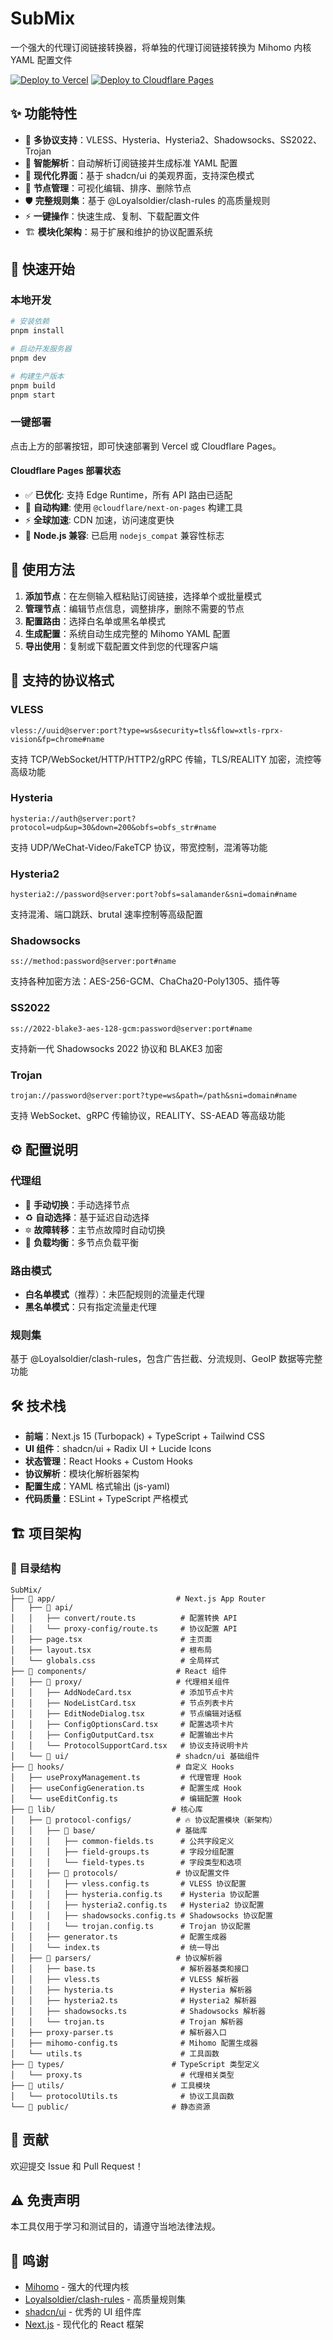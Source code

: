 # SubMix

 一个强大的代理订阅链接转换器，将单独的代理订阅链接转换为 Mihomo 内核 YAML 配置文件

[![Deploy to Vercel](https://vercel.com/button)](https://vercel.com/import/project?template=https://github.com/YoungLee-coder/SubMix)
[![Deploy to Cloudflare Pages](https://img.shields.io/badge/Deploy%20to-Cloudflare%20Pages-orange?style=for-the-badge&logo=cloudflare)](https://dash.cloudflare.com/?to=/:account/pages/new)

## ✨ 功能特性

- 🔄 **多协议支持**：VLESS、Hysteria、Hysteria2、Shadowsocks、SS2022、Trojan
- 🎯 **智能解析**：自动解析订阅链接并生成标准 YAML 配置
- 🎨 **现代化界面**：基于 shadcn/ui 的美观界面，支持深色模式
- 📝 **节点管理**：可视化编辑、排序、删除节点
- 🛡️ **完整规则集**：基于 @Loyalsoldier/clash-rules 的高质量规则
- ⚡ **一键操作**：快速生成、复制、下载配置文件
- 🏗️ **模块化架构**：易于扩展和维护的协议配置系统

## 🚀 快速开始

### 本地开发

```bash
# 安装依赖
pnpm install

# 启动开发服务器
pnpm dev

# 构建生产版本
pnpm build
pnpm start
```

### 一键部署

点击上方的部署按钮，即可快速部署到 Vercel 或 Cloudflare Pages。

#### Cloudflare Pages 部署状态
- ✅ **已优化**: 支持 Edge Runtime，所有 API 路由已适配
- 🚀 **自动构建**: 使用 `@cloudflare/next-on-pages` 构建工具
- ⚡ **全球加速**: CDN 加速，访问速度更快
- 🔧 **Node.js 兼容**: 已启用 `nodejs_compat` 兼容性标志

## 📖 使用方法

1. **添加节点**：在左侧输入框粘贴订阅链接，选择单个或批量模式
2. **管理节点**：编辑节点信息，调整排序，删除不需要的节点
3. **配置路由**：选择白名单或黑名单模式
4. **生成配置**：系统自动生成完整的 Mihomo YAML 配置
5. **导出使用**：复制或下载配置文件到您的代理客户端

## 🔧 支持的协议格式

### VLESS
```
vless://uuid@server:port?type=ws&security=tls&flow=xtls-rprx-vision&fp=chrome#name
```
支持 TCP/WebSocket/HTTP/HTTP2/gRPC 传输，TLS/REALITY 加密，流控等高级功能

### Hysteria
```
hysteria://auth@server:port?protocol=udp&up=30&down=200&obfs=obfs_str#name
```
支持 UDP/WeChat-Video/FakeTCP 协议，带宽控制，混淆等功能

### Hysteria2
```
hysteria2://password@server:port?obfs=salamander&sni=domain#name
```
支持混淆、端口跳跃、brutal 速率控制等高级配置

### Shadowsocks
```
ss://method:password@server:port#name
```
支持各种加密方法：AES-256-GCM、ChaCha20-Poly1305、插件等

### SS2022
```
ss://2022-blake3-aes-128-gcm:password@server:port#name
```
支持新一代 Shadowsocks 2022 协议和 BLAKE3 加密

### Trojan
```
trojan://password@server:port?type=ws&path=/path&sni=domain#name
```
支持 WebSocket、gRPC 传输协议，REALITY、SS-AEAD 等高级功能

## ⚙️ 配置说明

### 代理组
- 🚀 **手动切换**：手动选择节点
- ♻️ **自动选择**：基于延迟自动选择
- 🔯 **故障转移**：主节点故障时自动切换
- 🔮 **负载均衡**：多节点负载平衡

### 路由模式
- **白名单模式**（推荐）：未匹配规则的流量走代理
- **黑名单模式**：只有指定流量走代理

### 规则集
基于 @Loyalsoldier/clash-rules，包含广告拦截、分流规则、GeoIP 数据等完整功能

## 🛠️ 技术栈

- **前端**：Next.js 15 (Turbopack) + TypeScript + Tailwind CSS
- **UI 组件**：shadcn/ui + Radix UI + Lucide Icons
- **状态管理**：React Hooks + Custom Hooks
- **协议解析**：模块化解析器架构
- **配置生成**：YAML 格式输出 (js-yaml)
- **代码质量**：ESLint + TypeScript 严格模式

## 🏗️ 项目架构

### 📁 目录结构

```
SubMix/
├── 📁 app/                           # Next.js App Router
│   ├── 📁 api/
│   │   ├── convert/route.ts          # 配置转换 API
│   │   └── proxy-config/route.ts     # 协议配置 API
│   ├── page.tsx                      # 主页面
│   ├── layout.tsx                    # 根布局
│   └── globals.css                   # 全局样式
├── 📁 components/                    # React 组件
│   ├── 📁 proxy/                     # 代理相关组件
│   │   ├── AddNodeCard.tsx           # 添加节点卡片
│   │   ├── NodeListCard.tsx          # 节点列表卡片
│   │   ├── EditNodeDialog.tsx        # 节点编辑对话框
│   │   ├── ConfigOptionsCard.tsx     # 配置选项卡片
│   │   ├── ConfigOutputCard.tsx      # 配置输出卡片
│   │   └── ProtocolSupportCard.tsx   # 协议支持说明卡片
│   └── 📁 ui/                        # shadcn/ui 基础组件
├── 📁 hooks/                         # 自定义 Hooks
│   ├── useProxyManagement.ts         # 代理管理 Hook
│   ├── useConfigGeneration.ts        # 配置生成 Hook
│   └── useEditConfig.ts              # 编辑配置 Hook
├── 📁 lib/                          # 核心库
│   ├── 📁 protocol-configs/          # 🔥 协议配置模块（新架构）
│   │   ├── 📁 base/                  # 基础库
│   │   │   ├── common-fields.ts      # 公共字段定义
│   │   │   ├── field-groups.ts       # 字段分组配置
│   │   │   └── field-types.ts        # 字段类型和选项
│   │   ├── 📁 protocols/             # 协议配置文件
│   │   │   ├── vless.config.ts       # VLESS 协议配置
│   │   │   ├── hysteria.config.ts    # Hysteria 协议配置
│   │   │   ├── hysteria2.config.ts   # Hysteria2 协议配置
│   │   │   ├── shadowsocks.config.ts # Shadowsocks 协议配置
│   │   │   └── trojan.config.ts      # Trojan 协议配置
│   │   ├── generator.ts              # 配置生成器
│   │   └── index.ts                  # 统一导出
│   ├── 📁 parsers/                   # 协议解析器
│   │   ├── base.ts                   # 解析器基类和接口
│   │   ├── vless.ts                  # VLESS 解析器
│   │   ├── hysteria.ts               # Hysteria 解析器
│   │   ├── hysteria2.ts              # Hysteria2 解析器
│   │   ├── shadowsocks.ts            # Shadowsocks 解析器
│   │   └── trojan.ts                 # Trojan 解析器
│   ├── proxy-parser.ts               # 解析器入口
│   ├── mihomo-config.ts              # Mihomo 配置生成器
│   └── utils.ts                      # 工具函数
├── 📁 types/                        # TypeScript 类型定义
│   └── proxy.ts                      # 代理相关类型
├── 📁 utils/                        # 工具模块
│   └── protocolUtils.ts              # 协议工具函数
└── 📁 public/                       # 静态资源
```

## 🤝 贡献

欢迎提交 Issue 和 Pull Request！

## ⚠️ 免责声明

本工具仅用于学习和测试目的，请遵守当地法律法规。


## 🙏 鸣谢

- [Mihomo](https://github.com/MetaCubeX/mihomo) - 强大的代理内核
- [Loyalsoldier/clash-rules](https://github.com/Loyalsoldier/clash-rules) - 高质量规则集
- [shadcn/ui](https://ui.shadcn.com/) - 优秀的 UI 组件库
- [Next.js](https://nextjs.org/) - 现代化的 React 框架